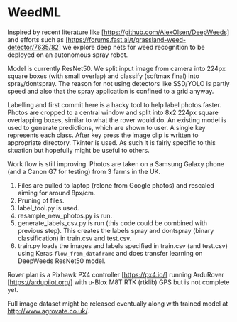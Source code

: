 # WeedML

Inspired by recent literature like [https://github.com/AlexOlsen/DeepWeeds] and efforts such as [https://forums.fast.ai/t/grassland-weed-detector/7635/82] we explore deep nets for weed recognition to be deployed on an autonomous spray robot.

Model is currently ResNet50.  We split input image from camera into 224px square boxes (with small overlap) and classify (softmax final) into spray/dontspray.  The reason for not using detectors like SSD/YOLO is partly speed and also that the spray application is confined to a grid anyway.

Labelling and first commit here is a hacky tool to help label photos faster.  Photos are cropped to a central window and split into 8x2 224px square overlapping boxes, similar to what the rover would do.  An existing model is used to generate predictions, which are shown to user.  A single key represents each class.  After key press the image clip is written to appropriate directory.  Tkinter is used.  As such it is fairly specific to this situation but hopefully might be useful to others.

Work flow is still improving.  Photos are taken on a Samsung Galaxy phone (and a Canon G7 for testing) from 3 farms in the UK.
1. Files are pulled to laptop (rclone from Google photos) and rescaled aiming for around 8px/cm.  
1. Pruning of files.
1. label_tool.py is used.
1. resample_new_photos.py is run.
1. generate_labels_csv.py is run (this code could be combined with previous step).  This creates the labels spray and dontspray (binary classification) in train.csv and test.csv.
1. train.py loads the images and labels specified in train.csv (and test.csv) using Keras `flow_from_dataframe` and does transfer learning on DeepWeeds ResNet50 model.

Rover plan is a Pixhawk PX4 controller [https://px4.io/] running ArduRover [https://ardupilot.org/] with u-Blox M8T RTK (rtklib) GPS but is not complete yet.

Full image dataset might be released eventually along with trained model at http://www.agrovate.co.uk/.
